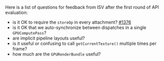 Here is a list of questions for feedback from ISV after the first round of API evaluation:
* is it OK to require the `storeOp` in every attachment? [#1376](https://github.com/gpuweb/gpuweb/issues/1376)
* is it OK that we auto-synchronize between dispatches in a single `GPUComputePass`?
* are implicit pipeline layouts useful?
* is it useful or confusing to call `getCurrentTexture()` multiple times per frame?
* how much are the `GPURenderBundle` useful?